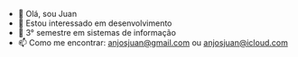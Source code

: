 - 👋 Olá, sou Juan
- 👀 Estou interessado em desenvolvimento
- 🌱 3° semestre em sistemas de informação
- 📫 Como me encontrar: anjosjuan@gmail.com ou anjosjuan@icloud.com
